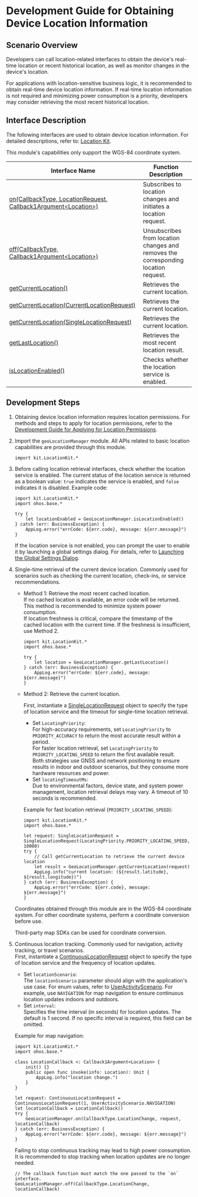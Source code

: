 # Development Guide for Obtaining Device Location Information

## Scenario Overview

Developers can call location-related interfaces to obtain the device's real-time location or recent historical location, as well as monitor changes in the device's location.

For applications with location-sensitive business logic, it is recommended to obtain real-time device location information. If real-time location information is not required and minimizing power consumption is a priority, developers may consider retrieving the most recent historical location.

## Interface Description

The following interfaces are used to obtain device location information. For detailed descriptions, refer to: [Location Kit](../../../reference/source_en/LocationKit/cj-apis-geo_location_manager.md).

This module's capabilities only support the WGS-84 coordinate system.

| Interface Name | Function Description |
| -------- | -------- |
| [on(CallbackType, LocationRequest, Callback1Argument\<Location>)](../../../reference/source_en/LocationKit/cj-apis-geo_location_manager.md#static-func-oncallbacktype-locationrequest-callback1argumentlocation) | Subscribes to location changes and initiates a location request. |
| [off(CallbackType, Callback1Argument\<Location>)](../../../reference/source_en/LocationKit/cj-apis-geo_location_manager.md#static-func-offcallbacktype-callback1argumentlocation) | Unsubscribes from location changes and removes the corresponding location request. |
| [getCurrentLocation()](../../../reference/source_en/LocationKit/cj-apis-geo_location_manager.md#static-func-getcurrentlocation) | Retrieves the current location. |
| [getCurrentLocation(CurrentLocationRequest)](../../../reference/source_en/LocationKit/cj-apis-geo_location_manager.md#static-func-getcurrentlocationcurrentlocationrequest) | Retrieves the current location. |
| [getCurrentLocation(SingleLocationRequest)](../../../reference/source_en/LocationKit/cj-apis-geo_location_manager.md#static-func-getcurrentlocationsinglelocationrequest) | Retrieves the current location. |
| [getLastLocation()](../../../reference/source_en/LocationKit/cj-apis-geo_location_manager.md#static-func-getlastlocation) | Retrieves the most recent location result. |
| [isLocationEnabled()](../../../reference/source_en/LocationKit/cj-apis-geo_location_manager.md#static-func-islocationenabled) | Checks whether the location service is enabled. |

## Development Steps

1. Obtaining device location information requires location permissions. For methods and steps to apply for location permissions, refer to the [Development Guide for Applying for Location Permissions](cj-location-permission-guidelines.md).

2. Import the `geoLocationManager` module. All APIs related to basic location capabilities are provided through this module.

    <!-- compile -->

    ```cangjie
    import kit.LocationKit.*
    ```

3. Before calling location retrieval interfaces, check whether the location service is enabled. The current status of the location service is returned as a boolean value: `true` indicates the service is enabled, and `false` indicates it is disabled. Example code:

    <!-- run -->

    ```cangjie
    import kit.LocationKit.*
    import ohos.base.*

    try {
        let locationEnabled = GeoLocationManager.isLocationEnabled()
    } catch (err: BusinessException) {
        AppLog.error("errCode: ${err.code}, message: ${err.message}")
    }
    ```

    If the location service is not enabled, you can prompt the user to enable it by launching a global settings dialog. For details, refer to [Launching the Global Settings Dialog](../../../reference/source_en/AbilityKit/cj-apis-ability_access_ctrl.md#func-requestglobalswitchcontext-switchtype-asynccallbackbool).

4. Single-time retrieval of the current device location. Commonly used for scenarios such as checking the current location, check-ins, or service recommendations.
    - Method 1: Retrieve the most recent cached location.<br/>
        If no cached location is available, an error code will be returned.<br/>
        This method is recommended to minimize system power consumption.<br/>
        If location freshness is critical, compare the timestamp of the cached location with the current time. If the freshness is insufficient, use Method 2.<br/>

        <!-- run -->

        ```cangjie
        import kit.LocationKit.*
        import ohos.base.*

        try {
            let location = GeoLocationManager.getLastLocation()
        } catch (err: BusinessException) {
            AppLog.error("errCode: ${err.code}, message: ${err.message}")
        }
        ```

    - Method 2: Retrieve the current location.<br/>

        First, instantiate a [SingleLocationRequest](../../../reference/source_en/LocationKit/cj-apis-geo_location_manager.md#class-singlelocationrequest) object to specify the type of location service and the timeout for single-time location retrieval.<br/>

        - Set `LocatingPriority`:<br/>
            For high-accuracy requirements, set `LocatingPriority` to `PRIORITY_ACCURACY` to return the most accurate result within a period.<br/>
            For faster location retrieval, set `LocatingPriority` to `PRIORITY_LOCATING_SPEED` to return the first available result.<br/>
            Both strategies use GNSS and network positioning to ensure results in indoor and outdoor scenarios, but they consume more hardware resources and power.<br/>
        - Set `locatingTimeoutMs`:<br/>
            Due to environmental factors, device state, and system power management, location retrieval delays may vary. A timeout of 10 seconds is recommended.<br/>

        Example for fast location retrieval (`PRIORITY_LOCATING_SPEED`):<br/>

        <!-- run -->

        ```cangjie
        import kit.LocationKit.*
        import ohos.base.*

        let request: SingleLocationRequest = SingleLocationRequest(LocatingPriority.PRIORITY_LOCATING_SPEED, 10000)
        try {
            // Call getCurrentLocation to retrieve the current device location
            let result = GeoLocationManager.getCurrentLocation(request)
            AppLog.info("current location: (${result.latitude}, ${result.longitude})")
        } catch (err: BusinessException) {
            AppLog.error("errCode: ${err.code}, message: ${err.message}")
        }
        ```

    Coordinates obtained through this module are in the WGS-84 coordinate system. For other coordinate systems, perform a coordinate conversion before use.
    <!--Del-->
    Third-party map SDKs can be used for coordinate conversion.<!--DelEnd-->

5. Continuous location tracking. Commonly used for navigation, activity tracking, or travel scenarios.</br>
    First, instantiate a [ContinuousLocationRequest](../../../reference/source_en/LocationKit/cj-apis-geo_location_manager.md#class-continuouslocationrequest) object to specify the type of location service and the frequency of location updates.<br/>
    - Set `locationScenario`:<br/>
        The `locationScenario` parameter should align with the application's use case. For enum values, refer to [UserActivityScenario](../../../reference/source_en/LocationKit/cj-apis-geo_location_manager.md#enum-useractivityscenario). For example, use `NAVIGATION` for map navigation to ensure continuous location updates indoors and outdoors.</br>
    - Set `interval`:<br/>
        Specifies the time interval (in seconds) for location updates. The default is 1 second. If no specific interval is required, this field can be omitted.

    Example for map navigation:

    <!-- run -->

    ```cangjie
    import kit.LocationKit.*
    import ohos.base.*

    class LocationCallback <: Callback1Argument<Location> {
        init() {}
        public open func invoke(info: Location): Unit {
            AppLog.info("location change.")
        }
    }

    let request: ContinuousLocationRequest = ContinuousLocationRequest(1, UserActivityScenario.NAVIGATION)
    let locationCallback = LocationCallback()
    try {
        GeoLocationManager.on(CallbackType.LocationChange, request, locationCallback)
    } catch (err: BusinessException) {
        AppLog.error("errCode: ${err.code}, message: ${err.message}")
    }
    ```

    Failing to stop continuous tracking may lead to high power consumption. It is recommended to stop tracking when location updates are no longer needed.

    <!-- compile -->

    ```cangjie
    // The callback function must match the one passed to the `on` interface.
    GeoLocationManager.off(CallbackType.LocationChange, locationCallback)
    ```